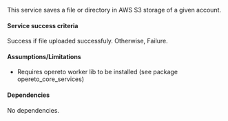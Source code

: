 This service saves a file or directory in AWS S3 storage of a given account.

#### Service success criteria
Success if file uploaded successfuly. Otherwise, Failure.

#### Assumptions/Limitations
* Requires opereto worker lib to be installed (see package opereto_core_services)

#### Dependencies
No dependencies.
